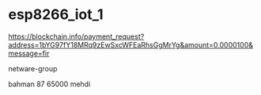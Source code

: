 # esp8266_iot_1
https://blockchain.info/payment_request?address=1bYG97fY18MRq9zEwSxcWFEaRhsGgMrYg&amount=0.0000100&message=fir


netware-group


bahman 87  65000  mehdi